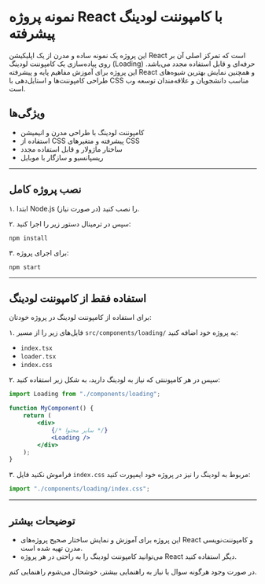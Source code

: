# نمونه پروژه React با کامپوننت لودینگ پیشرفته

این پروژه یک نمونه ساده و مدرن از یک اپلیکیشن React است که تمرکز اصلی آن بر روی پیاده‌سازی یک کامپوننت لودینگ (Loading) حرفه‌ای و قابل استفاده مجدد می‌باشد. این پروژه برای آموزش مفاهیم پایه و پیشرفته React و همچنین نمایش بهترین شیوه‌های طراحی کامپوننت‌ها و استایل‌دهی با CSS مناسب دانشجویان و علاقه‌مندان توسعه وب است.

## ویژگی‌ها

-   کامپوننت لودینگ با طراحی مدرن و انیمیشن
-   استفاده از CSS پیشرفته و متغیرهای CSS
-   ساختار ماژولار و قابل استفاده مجدد
-   ریسپانسیو و سازگار با موبایل

---

## نصب پروژه کامل

۱. ابتدا Node.js را نصب کنید (در صورت نیاز).

۲. سپس در ترمینال دستور زیر را اجرا کنید:

```
npm install
```

۳. برای اجرای پروژه:

```
npm start
```

---

## استفاده فقط از کامپوننت لودینگ

برای استفاده از کامپوننت لودینگ در پروژه خودتان:

۱. فایل‌های زیر را از مسیر `src/components/loading/` به پروژه خود اضافه کنید:

-   `index.tsx`
-   `loader.tsx`
-   `index.css`

۲. سپس در هر کامپوننتی که نیاز به لودینگ دارید، به شکل زیر استفاده کنید:

```jsx
import Loading from "./components/loading";

function MyComponent() {
    return (
        <div>
            {/* سایر محتوا */}
            <Loading />
        </div>
    );
}
```

۳. فراموش نکنید فایل `index.css` مربوط به لودینگ را نیز در پروژه خود ایمپورت کنید:

```js
import "./components/loading/index.css";
```

---

## توضیحات بیشتر

-   این پروژه برای آموزش و نمایش ساختار صحیح پروژه‌های React و کامپوننت‌نویسی مدرن تهیه شده است.
-   می‌توانید کامپوننت لودینگ را به راحتی در هر پروژه React دیگر استفاده کنید.

در صورت وجود هرگونه سوال یا نیاز به راهنمایی بیشتر، خوشحال می‌شوم راهنمایی کنم.
